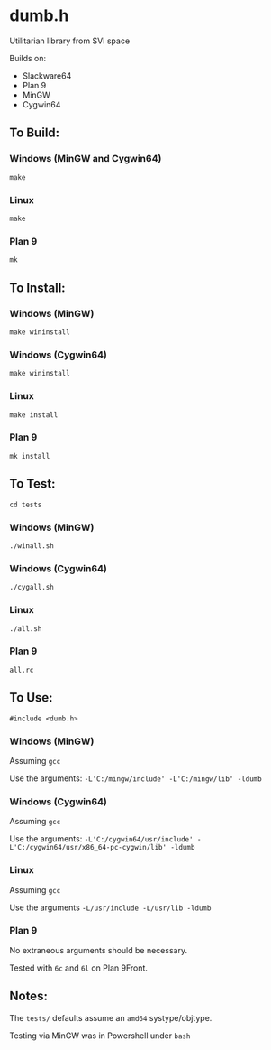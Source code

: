 # dumb.h
Utilitarian library from SVI space

Builds on:

* Slackware64
* Plan 9
* MinGW
* Cygwin64

## To Build:

### Windows (MinGW and Cygwin64)
`make`

### Linux
`make`

### Plan 9
`mk`

## To Install:

### Windows (MinGW)
`make wininstall`

### Windows (Cygwin64)
`make wininstall`

### Linux
`make install`

### Plan 9
`mk install`

## To Test:

`cd tests`

### Windows (MinGW)
`./winall.sh`

### Windows (Cygwin64)
`./cygall.sh`

### Linux
`./all.sh`

### Plan 9
`all.rc`

## To Use:

`#include <dumb.h>`

### Windows (MinGW)
Assuming `gcc`

Use the arguments: `-L'C:/mingw/include' -L'C:/mingw/lib' -ldumb`

### Windows (Cygwin64)
Assuming `gcc`

Use the arguments: `-L'C:/cygwin64/usr/include' -L'C:/cygwin64/usr/x86_64-pc-cygwin/lib' -ldumb`

### Linux
Assuming `gcc`

Use the arguments `-L/usr/include -L/usr/lib -ldumb`

### Plan 9
No extraneous arguments should be necessary.

Tested with `6c` and `6l` on Plan 9Front.

## Notes:

The `tests/` defaults assume an `amd64` systype/objtype.

Testing via MinGW was in Powershell under `bash`
